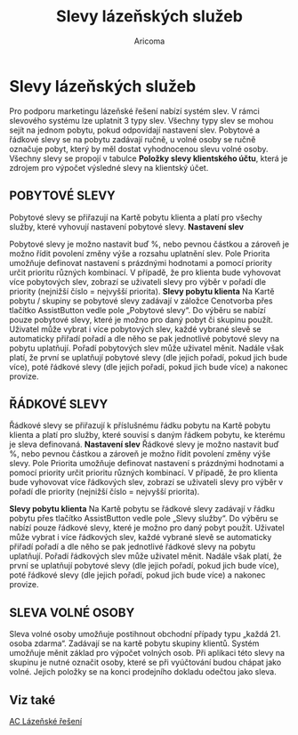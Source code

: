 ﻿---
    title: "Slevy lázeňských služeb"
    author: Aricoma
    ms.date: 04/30/2018
    ms.topic: article
    ms.prod: dynamics-nav-2017
    ms.contentlocale: cs-cz
    ms.lasthandoff: 04/30/2018
---

# Slevy lázeňských služeb

Pro podporu marketingu lázeňské řešení nabízí systém slev. V rámci slevového systému lze uplatnit 3 typy slev. Všechny typy slev se mohou sejít na jednom pobytu, pokud odpovídají nastavení slev. Pobytové a řádkové slevy se na pobytu zadávají ručně, u volné osoby se ručně označuje pobyt, který by měl dostat vyhodnocenou slevu volné osoby.
Všechny slevy se propojí v tabulce **Položky slevy klientského účtu**, která je zdrojem pro výpočet výsledné slevy na klientský účet. 

## POBYTOVÉ SLEVY
Pobytové slevy se přiřazují na Kartě pobytu klienta a platí pro všechy služby, které vyhovují nastavení pobytové slevy.
**Nastavení slev** 

Pobytové slevy je možno nastavit buď %, nebo pevnou částkou a zároveň je možno řídit povolení změny výše a rozsahu uplatnění slev.
Pole Priorita umožňuje definovat nastavení s prázdnými hodnotami a pomocí priority určit prioritu různých kombinací. V případě, že pro klienta bude vyhovovat více pobytových slev, zobrazí se uživateli slevy pro výběr v pořadí dle priority (nejnižší číslo = nejvyšší priorita). 
**Slevy pobytu klienta** 
Na Kartě pobytu / skupiny se pobytové slevy zadávají v záložce Cenotvorba přes tlačítko AssistButton vedle pole „Pobytové slevy“. Do výběru se nabízí pouze pobytové slevy, které je možno pro daný pobyt či skupinu použít. Uživatel může vybrat i více pobytových slev, každé vybrané slevě se automaticky přiřadí pořadí a dle něho se pak jednotlivé pobytové slevy na pobytu uplatňují. Pořadí pobytových slev může uživatel měnit. Nadále však platí, že první se uplatňují pobytové slevy (dle jejich pořadí, pokud jich bude více), poté řádkové slevy (dle jejich pořadí, pokud jich bude více) a nakonec provize.
 
## ŘÁDKOVÉ SLEVY
Řádkové slevy se přiřazují k příslušnému řádku pobytu na Kartě pobytu klienta a platí pro služby, které souvisí s daným řádkem pobytu, ke kterému je sleva definovaná.
**Nastavení slev** 
Řádkové slevy je možno nastavit buď %, nebo pevnou částkou a zároveň je možno řídit povolení změny výše slevy.
Pole Priorita umožňuje definovat nastavení s prázdnými hodnotami a pomocí priority určit prioritu různých kombinací. V případě, že pro klienta bude vyhovovat více řádkových slev, zobrazí se uživateli slevy pro výběr v pořadí dle priority (nejnižší číslo = nejvyšší priorita). 

**Slevy pobytu klienta** 
Na Kartě pobytu se řádkové slevy zadávají v řádku pobytu přes tlačítko AssistButton vedle pole „Slevy služby“. Do výběru se nabízí pouze řádkové slevy, které je možno pro daný pobyt použít. Uživatel může vybrat i více řádkových slev, každé vybrané slevě se automaticky přiřadí pořadí a dle něho se pak jednotlivé řádkové slevy na pobytu uplatňují. Pořadí řádkových slev může uživatel měnit. Nadále však platí, že první se uplatňují pobytové slevy (dle jejich pořadí, pokud jich bude více), poté řádkové slevy (dle jejich pořadí, pokud jich bude více) a nakonec provize. 

## SLEVA VOLNÉ OSOBY
Sleva volné osoby umožňuje postihnout obchodní případy typu „každá 21. osoba zdarma“. Zadávají se na kartě pobytu skupiny klientů. Systém umožňuje měnit základ pro výpočet volných osob. Při aplikaci této slevy na skupinu je nutné označit osoby, které se při vyúčtování budou chápat jako volné. Jejich položky se na konci prodejního dokladu odečtou jako sleva. 



## <a name="see-also"></a>Viz také
[AC Lázeňské řešení](ac-spa-solution.md)